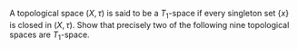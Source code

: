A topological space $(X, \tau)$ is said to be a $T_1$-space if every singleton set $\{x\}$ is closed in $(X,\tau)$. Show that precisely two of the following nine topological spaces are $T_1$-space.